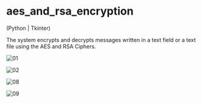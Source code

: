 # aes_and_rsa_encryption
(Python | Tkinter)

The system encrypts and decrypts messages written in a text field or a text file using the AES and RSA Ciphers. 

![01](https://github.com/jose-ambrosioo/aes_and_rsa_encryption/assets/59221796/11581b65-b46d-451c-abeb-10dc87dfe832)

![02](https://github.com/jose-ambrosioo/aes_and_rsa_encryption/assets/59221796/189ec011-00a7-4617-98cc-966e2f4558d7)

![08](https://github.com/jose-ambrosioo/aes_and_rsa_encryption/assets/59221796/5ea5ed95-43b4-46a9-bf74-3ce0f5d8f7d0)

![09](https://github.com/jose-ambrosioo/aes_and_rsa_encryption/assets/59221796/2ba832fc-de65-4c80-951f-a24cbab9c952)







